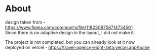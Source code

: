 # About

design taken from - https://www.figma.com/community/file/1182308758714734501 \
Since there is no adaptive design in the layout, I did not make it.

The project is not completed, but you can already look at it now \
deployed on vercel - https://travel-agency-eight-zeta.vercel.app/home
